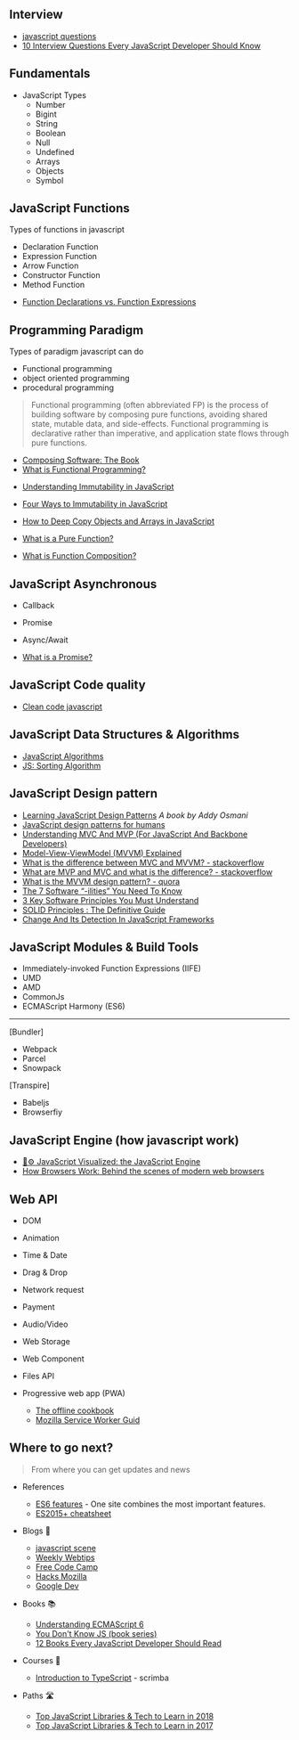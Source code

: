 
## Interview

- [javascript questions](https://github.com/lydiahallie/javascript-questions)
- [10 Interview Questions Every JavaScript Developer Should Know](https://medium.com/javascript-scene/10-interview-questions-every-javascript-developer-should-know-6fa6bdf5ad95)

## Fundamentals

- JavaScript Types
  - Number
  - Bigint
  - String
  - Boolean
  - Null
  - Undefined
  - Arrays
  - Objects
  - Symbol

## JavaScript Functions

Types of functions in javascript

- Declaration Function
- Expression Function
- Arrow Function
- Constructor Function
- Method Function

* [Function Declarations vs. Function Expressions](https://javascriptweblog.wordpress.com/2010/07/06/function-declarations-vs-function-expressions/)

## Programming Paradigm

Types of paradigm javascript can do

- Functional programming
- object oriented programming
- procedural programming

> Functional programming (often abbreviated FP) is the process of building software by composing pure functions, avoiding shared state, mutable data, and side-effects. Functional programming is declarative rather than imperative, and application state flows through pure functions.

- [Composing Software: The Book](https://medium.com/javascript-scene/composing-software-the-book-f31c77fc3ddc)
- [What is Functional Programming?](https://medium.com/javascript-scene/master-the-javascript-interview-what-is-functional-programming-7f218c68b3a0)

* [Understanding Immutability in JavaScript](https://css-tricks.com/understanding-immutability-in-javascript/)
* [Four Ways to Immutability in JavaScript](https://dev.to/glebec/four-ways-to-immutability-in-javascript-3b3l)
* [How to Deep Copy Objects and Arrays in JavaScript](https://medium.com/javascript-in-plain-english/how-to-deep-copy-objects-and-arrays-in-javascript-7c911359b089)

* [What is a Pure Function?](https://medium.com/javascript-scene/master-the-javascript-interview-what-is-a-pure-function-d1c076bec976)
* [What is Function Composition?](https://medium.com/javascript-scene/master-the-javascript-interview-what-is-function-composition-20dfb109a1a0)

## JavaScript Asynchronous

- Callback
- Promise
- Async/Await

- [What is a Promise?](https://medium.com/javascript-scene/master-the-javascript-interview-what-is-a-promise-27fc71e77261)

## JavaScript Code quality

- [Clean code javascript](https://github.com/ryanmcdermott/clean-code-javascript)


## JavaScript Data Structures & Algorithms

- [JavaScript Algorithms](https://github.com/trekhleb/javascript-algorithms)
- [JS: Sorting Algorithm](http://khan4019.github.io/front-end-Interview-Questions/sort.html)

## JavaScript Design pattern

- [Learning JavaScript Design Patterns](https://addyosmani.com/resources/essentialjsdesignpatterns/book/) _A book by Addy Osmani_
- [JavaScript design patterns for humans](https://github.com/sohamkamani/javascript-design-patterns-for-humans)
- [Understanding MVC And MVP (For JavaScript And Backbone Developers)](https://addyosmani.com/blog/understanding-mvc-and-mvp-for-javascript-and-backbone-developers/)
- [Model-View-ViewModel (MVVM) Explained](https://www.codeproject.com/Articles/100175/Model-View-ViewModel-MVVM-Explained)
- [What is the difference between MVC and MVVM? - stackoverflow](https://stackoverflow.com/questions/667781/what-is-the-difference-between-mvc-and-mvvm)
- [What are MVP and MVC and what is the difference? - stackoverflow](https://stackoverflow.com/questions/2056/what-are-mvp-and-mvc-and-what-is-the-difference)
- [What is the MVVM design pattern? - quora](https://www.quora.com/What-is-the-MVVM-design-pattern)
- [The 7 Software “-ilities” You Need To Know](http://codesqueeze.com/the-7-software-ilities-you-need-to-know/)
- [3 Key Software Principles You Must Understand](https://code.tutsplus.com/tutorials/3-key-software-principles-you-must-understand--net-25161)
- [SOLID Principles : The Definitive Guide](https://android.jlelse.eu/solid-principles-the-definitive-guide-75e30a284dea)
- [Change And Its Detection In JavaScript Frameworks](https://teropa.info/blog/2015/03/02/change-and-its-detection-in-javascript-frameworks.html)

## JavaScript Modules & Build Tools

- Immediately-invoked Function Expressions (IIFE)
- UMD
- AMD
- CommonJs
- ECMAScript Harmony (ES6)

---

[Bundler]

- Webpack
- Parcel
- Snowpack

[Transpire]

- Babeljs
- Browserfiy

## JavaScript Engine (how javascript work)

- [🚀⚙️ JavaScript Visualized: the JavaScript Engine](https://dev.to/lydiahallie/javascript-visualized-the-javascript-engine-4cdf)
- [How Browsers Work: Behind the scenes of modern web browsers](https://www.html5rocks.com/en/tutorials/internals/howbrowserswork/)


## Web API

- DOM
- Animation
- Time & Date
- Drag & Drop
- Network request
- Payment
- Audio/Video
- Web Storage
- Web Component
- Files API

- Progressive web app (PWA)

  - [The offline cookbook](https://jakearchibald.com/2014/offline-cookbook/)
  - [Mozilla Service Worker Guid](https://serviceworke.rs/)


## Where to go next?
> From where you can get updates and news

- References
    - [ES6 features](http://es6-features.org) - One site combines the most important features.
    - [ES2015+ cheatsheet](https://devhints.io/es6)

- Blogs 📃
    - [javascript scene](https://medium.com/javascript-scene)
    - [Weekly Webtips](https://www.webtips.dev/)
    - [Free Code Camp](https://www.freecodecamp.org/news/)
    - [Hacks Mozilla](https://hacks.mozilla.org/)
    - [Google Dev](https://web.dev/)

- Books 📚
    - [Understanding ECMAScript 6](https://leanpub.com/understandinges6/read/)
    - [You Don't Know JS (book series)](https://github.com/getify/You-Dont-Know-JS)
    - [12 Books Every JavaScript Developer Should Read](https://medium.com/javascript-scene/12-books-every-javascript-developer-should-read-9da76157fb3)

- Courses 📀
    - [Introduction to TypeScript](https://scrimba.com/g/gintrototypescript) - scrimba

- Paths 🛣
    - [Top JavaScript Libraries & Tech to Learn in 2018](https://medium.com/javascript-scene/top-javascript-libraries-tech-to-learn-in-2018-c38028e028e6)
    - [Top JavaScript Libraries & Tech to Learn in 2017](https://medium.com/javascript-scene/top-javascript-frameworks-topics-to-learn-in-2017-700a397b711)
